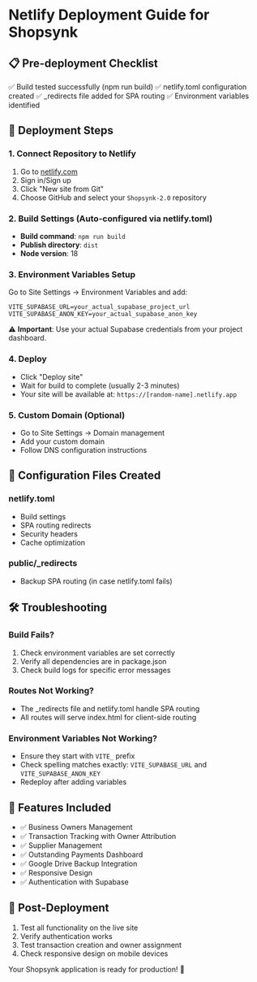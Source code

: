 # Netlify Deployment Guide for Shopsynk

## 📋 Pre-deployment Checklist
✅ Build tested successfully (npm run build)
✅ netlify.toml configuration created
✅ _redirects file added for SPA routing
✅ Environment variables identified

## 🚀 Deployment Steps

### 1. Connect Repository to Netlify
1. Go to [netlify.com](https://netlify.com)
2. Sign in/Sign up
3. Click "New site from Git"
4. Choose GitHub and select your `Shopsynk-2.0` repository

### 2. Build Settings (Auto-configured via netlify.toml)
- **Build command**: `npm run build`
- **Publish directory**: `dist`
- **Node version**: 18

### 3. Environment Variables Setup
Go to Site Settings → Environment Variables and add:

```
VITE_SUPABASE_URL=your_actual_supabase_project_url
VITE_SUPABASE_ANON_KEY=your_actual_supabase_anon_key
```

⚠️ **Important**: Use your actual Supabase credentials from your project dashboard.

### 4. Deploy
- Click "Deploy site"
- Wait for build to complete (usually 2-3 minutes)
- Your site will be available at: `https://[random-name].netlify.app`

### 5. Custom Domain (Optional)
- Go to Site Settings → Domain management
- Add your custom domain
- Follow DNS configuration instructions

## 🔧 Configuration Files Created

### netlify.toml
- Build settings
- SPA routing redirects
- Security headers
- Cache optimization

### public/_redirects
- Backup SPA routing (in case netlify.toml fails)

## 🛠️ Troubleshooting

### Build Fails?
1. Check environment variables are set correctly
2. Verify all dependencies are in package.json
3. Check build logs for specific error messages

### Routes Not Working?
- The _redirects file and netlify.toml handle SPA routing
- All routes will serve index.html for client-side routing

### Environment Variables Not Working?
- Ensure they start with `VITE_` prefix
- Check spelling matches exactly: `VITE_SUPABASE_URL` and `VITE_SUPABASE_ANON_KEY`
- Redeploy after adding variables

## 📱 Features Included
- ✅ Business Owners Management
- ✅ Transaction Tracking with Owner Attribution  
- ✅ Supplier Management
- ✅ Outstanding Payments Dashboard
- ✅ Google Drive Backup Integration
- ✅ Responsive Design
- ✅ Authentication with Supabase

## 🎉 Post-Deployment
1. Test all functionality on the live site
2. Verify authentication works
3. Test transaction creation and owner assignment
4. Check responsive design on mobile devices

Your Shopsynk application is ready for production! 🚀
